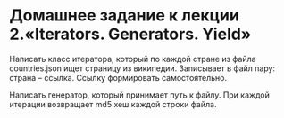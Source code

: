 # Домашнее задание к лекции 2.«Iterators. Generators. Yield»

Написать класс итератора, который по каждой стране из файла countries.json ищет страницу из википедии.
Записывает в файл пару: страна – ссылка. Ссылку формировать самостоятельно.

Написать генератор, который принимает путь к файлу. При каждой итерации возвращает md5 хеш каждой строки файла.
